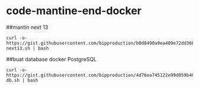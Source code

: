 # code-mantine-end-docker

##mantin next 13
```
curl -o- https://gist.githubusercontent.com/bipproduction/b0d8490a9ea489e72dd36b4945d91154/raw/b93c3ace8964474cfe2f8e252c3eed74b6c60ebb/mantine-next13.sh | bash
```

##buat database docker PostgreSQL
```
curl -o- https://gist.githubusercontent.com/bipproduction/4d76ea745122e99d059b460313f65ae5/raw/25a39e584bd6a28ed507037655e42ad7ec0e6517/bip-db.sh | bash
```
